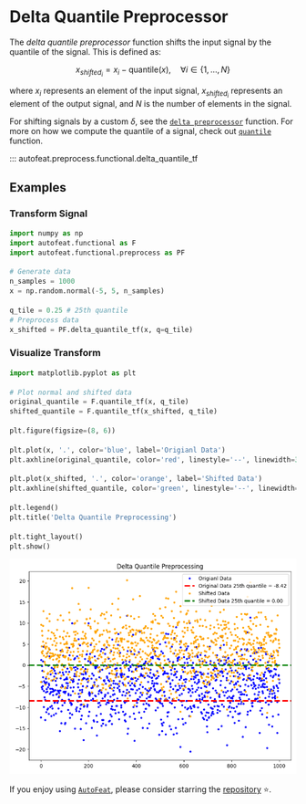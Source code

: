 # Delta Quantile Preprocessor

The *delta quantile preprocessor* function shifts the input signal by the quantile of the signal. This is defined as:

$$
x_{shifted_{i}} = x_{i} - \text{quantile}(x), \quad \forall i \in \{1, \dots, N\}
$$

where $x_{i}$ represents an element of the input signal, $x_{shifted_{i}}$ represents an element of the output signal, and $N$ is the number of elements in the signal.

For shifting signals by a custom $\delta$, see the [`delta preprocessor`](../functional/delta_preprocessor_fn.md) function. For more on how we compute the quantile of a signal, check out [`quantile`](../../functional/quantile.md) function.

::: autofeat.preprocess.functional.delta_quantile_tf

## Examples

### Transform Signal

```python
import numpy as np
import autofeat.functional as F
import autofeat.functional.preprocess as PF

# Generate data
n_samples = 1000
x = np.random.normal(-5, 5, n_samples)

q_tile = 0.25 # 25th quantile
# Preprocess data
x_shifted = PF.delta_quantile_tf(x, q=q_tile)
```

### Visualize Transform

```python
import matplotlib.pyplot as plt

# Plot normal and shifted data
original_quantile = F.quantile_tf(x, q_tile)
shifted_quantile = F.quantile_tf(x_shifted, q_tile)

plt.figure(figsize=(8, 6))

plt.plot(x, '.', color='blue', label='Origianl Data')
plt.axhline(original_quantile, color='red', linestyle='--', linewidth=3, label=f'Original Data 25th quantile = {original_quantile:.2f}')

plt.plot(x_shifted, '.', color='orange', label='Shifted Data')
plt.axhline(shifted_quantile, color='green', linestyle='--', linewidth=3, label=f'Shifted Data 25th quantile = {shifted_quantile:.2f}')

plt.legend()
plt.title('Delta Quantile Preprocessing')

plt.tight_layout()
plt.show()
```

![DeltaQuantile](../../../assets/delta_quantile_f_visualize.png)


If you enjoy using [`AutoFeat`](../../../index.md), please consider starring the [repository](https://github.com/autonlab/AutoFeat) ⭐️.